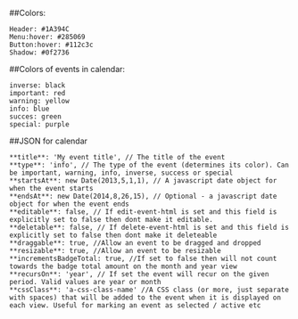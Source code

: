 ##Colors: 

    Header: #1A394C
    Menu:hover: #285069
    Button:hover: #112c3c
    Shadow: #0f2736
    
##Colors of events in calendar:

    inverse: black
    important: red
    warning: yellow
    info: blue
    succes: green
    special: purple
    
##JSON for calendar

    **title**: 'My event title', // The title of the event
    **type**: 'info', // The type of the event (determines its color). Can be important, warning, info, inverse, success or special
    **startsAt**: new Date(2013,5,1,1), // A javascript date object for when the event starts
    **endsAt**: new Date(2014,8,26,15), // Optional - a javascript date object for when the event ends
    **editable**: false, // If edit-event-html is set and this field is explicitly set to false then dont make it editable.
    **deletable**: false, // If delete-event-html is set and this field is explicitly set to false then dont make it deleteable
    **draggable**: true, //Allow an event to be dragged and dropped
    **resizable**: true, //Allow an event to be resizable
    **incrementsBadgeTotal: true, //If set to false then will not count towards the badge total amount on the month and year view
    **recursOn**: 'year', // If set the event will recur on the given period. Valid values are year or month
    **cssClass**: 'a-css-class-name' //A CSS class (or more, just separate with spaces) that will be added to the event when it is displayed on each view. Useful for marking an event as selected / active etc
